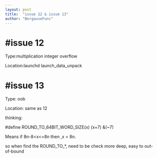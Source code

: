 ```yaml
---
layout: post
title:  "issue 12 & issue 13"
author: "BergauseFunc"
---
```


# #issue 12

Type:multiplication integer overflow

Location:launchd launch_data_unpack



# #issue 13

Type: oob

Location: same as 12

thinking: 

\#define ROUND_TO_64BIT_WORD_SIZE(x)   (x+7) &(~7)

Means if  8n-8<x<=8n then ,x = 8n.

so when find the ROUND_TO_*, need to be check more deep, easy to out-of-bound